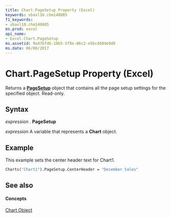 ```yaml
---
title: Chart.PageSetup Property (Excel)
keywords: vbaxl10.chm148085
f1_keywords:
- vbaxl10.chm148085
ms.prod: excel
api_name:
- Excel.Chart.PageSetup
ms.assetid: 9a47bfd6-10b5-5f8e-86c2-e56c468de9d8
ms.date: 06/08/2017
---
```



# Chart.PageSetup Property (Excel)

Returns a  **[PageSetup](Excel.PageSetup.md)** object that contains all the page setup settings for the specified object. Read-only.


## Syntax

 _expression_ . **PageSetup**

 _expression_ A variable that represents a **Chart** object.


## Example

This example sets the center header text for Chart1.


```vb
Charts("Chart1").PageSetup.CenterHeader = "December Sales"
```


## See also


#### Concepts


[Chart Object](Excel.Chart(object).md)

